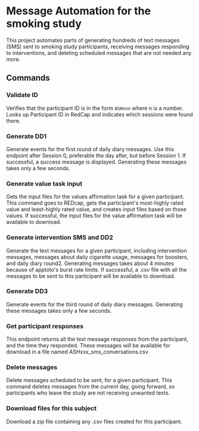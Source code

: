 # Message Automation for the smoking study
This project automates parts of generating hundreds of text messages (SMS) sent
to smoking study participants, receiving messages responding to interventions,
and deleting scheduled messages that are not needed any more.

## Commands
### Validate ID
Verifies that the participant ID is in the form `ASHnnn` where n is a number.
Looks up Participant ID in RedCap and indicates which sessions were found there. 

### Generate DD1
Generate events for the first round of daily diary messages.
Use this endpoint after Session 0, preferable the day after, but before Session 1.
If successful, a success message is displayed.
Generating these messages takes only a few seconds.

### Generate value task input
Gets the input files for the values affirmation task for a given participant.
This command goes to REDcap, gets the participant's most-highly rated value
and least-highly rated value, and creates input files based on those values.
If successful, the input files for the value
affirmation task will be available to download.

### Generate intervention SMS and DD2
Generate the text messages for a given participant, including intervention messages, 
messages about daily cigarette usage, messages for boosters, and daily diary round2.
Generating messages takes about 4 minutes because of apptoto's burst rate limits.
If successful, a .csv file with all the messages to be sent to this
participant will be available to download.

### Generate DD3
Generate events for the third round of daily diary messages.
Generating these messages takes only a few seconds.

### Get participant responses
This endpoint returns all the text message responses from the participant, and
the time they responded. These messages will be available for download in a file
named ASHxxx_sms_conversations.csv

### Delete messages
Delete messages scheduled to be sent, for a given participant.
This command deletes messages from the current day, going forward, so
participants who leave the study are not receiving unwanted texts.

### Download files for this subject
Download a zip file containing any .csv files created for this participant.